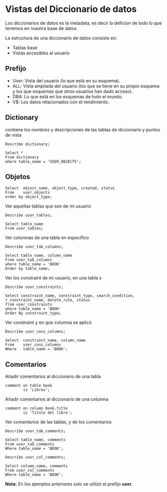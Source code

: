 # Vistas del Diccionario de datos 

Los diccionarios de datos es la metadata, es decir la deficion de todo lo que tenemos en nuestra base de datos.

La estructura de una diccionario de datos consiste en:
   - Tablas base
   - Vistas accesibles al usuario 

## Prefijo

- User: Vista del usuario (lo que está en su esquema). 
- ALL: Vista ampliada del usuario (los que se tiene en su propio esquema y los que esquemas que otros usuarios han dado acceso).
- DBA: Lo que está en los esquemas de todo el mundo.
- V$: Los datos relacionados con el rendimiento.


## Dictionary 

contiene los nombres y descripciones de las tablas de diccionario y puntos de vista

```
Describe dictionary;

Select *
From dictionary
where table_name = 'USER_OBJECTS';
```

## Objetos

```
Select  object_name, object_type, created, status
From    user_objects
order by object_type;
```

Ver aquellas tablas que son de mi usuario

```
Describe user_tables;

Select table_name
From user_tables;
```

Ver columnas de una tabla en específico

```
Describe user_tab_columns;

Select table_name, column_name
From user_tab_columns
where table_name = 'BOOK'
Order by table_name;
```

Ver los constraint de mi usuario, en una tabla x

```
Describe user_constraints;

Select constraint_name, constraint_type, search_condition, r_constraint_name, delete_rule, status
from user_constraints
where table_name = 'BOOK'
Order By constraint_type;
```

Ver constraint y en que columna se aplicó

```
Describe user_cons_columns;

Select  constraint_name, column_name
From    user_cons_columns
Where   table_name = 'BOOK';
```

## Comentarios 

Añadir comentarios al diccionario de una tabla

```
comment on table book 
        is 'Libros';
```

Añadir comentarios al diccionario de una columna

```
comment on column book.title
        is 'Titulo del libro';
 ```       

Ver comentarios de las tablas, y de los comentarios

```
Describe user_tab_comments;

Select table_name, comments
From user_tab_comments
Where table_name = 'BOOK';

Describe user_col_comments;

Select column_name, comments
From user_col_comments
Where table_name = 'BOOK';
```

**Nota:** En los ejemplos anteriores solo se utilizó el prefijo **user**.